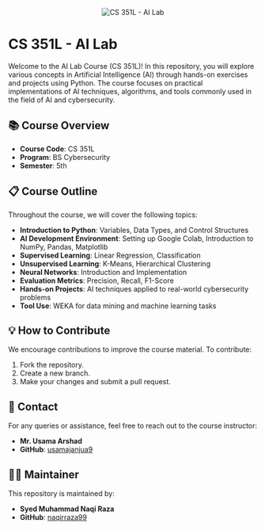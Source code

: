 
<p align="center">
  <img src="![Uploading image.png…]()
" alt="CS 351L - AI Lab" />
</p>



# CS 351L - AI Lab

Welcome to the AI Lab Course (CS 351L)! In this repository, you will explore various concepts in Artificial Intelligence (AI) through hands-on exercises and projects using Python. The course focuses on practical implementations of AI techniques, algorithms, and tools commonly used in the field of AI and cybersecurity.

## 📚 Course Overview
- **Course Code**: CS 351L
- **Program**: BS Cybersecurity
- **Semester**: 5th

## 📋 Course Outline
Throughout the course, we will cover the following topics:

- **Introduction to Python**: Variables, Data Types, and Control Structures
- **AI Development Environment**: Setting up Google Colab, Introduction to NumPy, Pandas, Matplotlib
- **Supervised Learning**: Linear Regression, Classification
- **Unsupervised Learning**: K-Means, Hierarchical Clustering
- **Neural Networks**: Introduction and Implementation
- **Evaluation Metrics**: Precision, Recall, F1-Score
- **Hands-on Projects**: AI techniques applied to real-world cybersecurity problems
- **Tool Use**: WEKA for data mining and machine learning tasks

## 💡 How to Contribute
We encourage contributions to improve the course material. To contribute:

1. Fork the repository.
2. Create a new branch.
3. Make your changes and submit a pull request.

## 📧 Contact
For any queries or assistance, feel free to reach out to the course instructor:

- **Mr. Usama Arshad**
- **GitHub**: [usamajanjua9](https://github.com/usamajanjua9)

## 🙋‍♂️ Maintainer
This repository is maintained by:

- **Syed Muhammad Naqi Raza**
- **GitHub**: [naqirraza99](https://github.com/naqirraza99)
